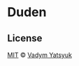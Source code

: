 Duden
===

## License

[MIT](https://tldrlegal.com/license/mit-license) © [Vadym Yatsyuk](https://github.com/vadimdez)
